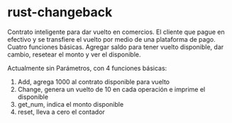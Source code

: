 # rust-changeback
Contrato inteligente para dar vuelto en comercios. El cliente que pague en efectivo y se transfiere el vuelto por medio de una plataforma de pago. Cuatro funciones básicas. Agregar saldo para tener vuelto disponible, dar cambio, resetear el monto y ver el disponible.

Actualmente sin Parámetros, con 4 funciones básicas:

1. Add, agrega 1000 al contrato disponible para vuelto
2. Change, genera un vuelto de 10 en cada operación e imprime el disponible
3. get_num, indica el monto disponible
4. reset, lleva a cero el contador
